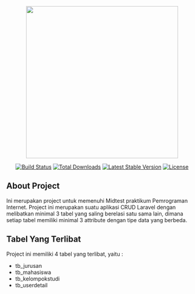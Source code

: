 <p align="center"><a href="https://laravel.com" target="_blank"><img src="https://raw.githubusercontent.com/laravel/art/master/logo-lockup/5%20SVG/2%20CMYK/1%20Full%20Color/laravel-logolockup-cmyk-red.svg" width="400"></a></p>

<p align="center">
<a href="https://travis-ci.org/laravel/framework"><img src="https://travis-ci.org/laravel/framework.svg" alt="Build Status"></a>
<a href="https://packagist.org/packages/laravel/framework"><img src="https://img.shields.io/packagist/dt/laravel/framework" alt="Total Downloads"></a>
<a href="https://packagist.org/packages/laravel/framework"><img src="https://img.shields.io/packagist/v/laravel/framework" alt="Latest Stable Version"></a>
<a href="https://packagist.org/packages/laravel/framework"><img src="https://img.shields.io/packagist/l/laravel/framework" alt="License"></a>
</p>

## About Project

Ini merupakan project untuk memenuhi Midtest praktikum Pemrograman Internet. Project ini merupakan suatu aplikasi CRUD Laravel dengan melibatkan minimal 3 tabel yang saling berelasi satu sama lain, dimana setiap tabel memiliki minimal 3 attribute dengan tipe data yang berbeda.

## Tabel Yang Terlibat

Project ini memiliki 4 tabel yang terlibat, yaitu :
- tb_jurusan
- tb_mahasiswa
- tb_kelompokstudi
- tb_userdetail
